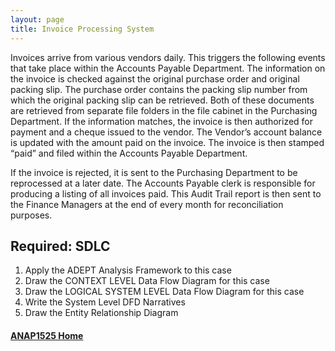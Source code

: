 ```yaml
---
layout: page
title: Invoice Processing System
---
```


Invoices arrive from various vendors daily. This triggers the following events that take place within the Accounts Payable Department. The information on the invoice is checked against the original purchase order and original packing slip. The purchase order contains the packing slip number from which the original packing slip can be retrieved. Both of these documents are retrieved from separate file folders in the file cabinet in the Purchasing Department. If the information matches, the invoice is then authorized for payment and a cheque issued to the vendor. The Vendor’s account balance is updated with the amount paid on the invoice. The invoice is then stamped “paid” and filed within the Accounts Payable Department.

If the invoice is rejected, it is sent to the Purchasing Department to be reprocessed at a later date. The Accounts Payable clerk is responsible for producing a listing of all invoices paid. This Audit Trail report is then sent to the Finance Managers at the end of every month for reconciliation purposes.

## Required: SDLC
1.	Apply the ADEPT Analysis Framework to this case
2.	Draw the CONTEXT LEVEL Data Flow Diagram for this case 
3.	Draw the LOGICAL SYSTEM LEVEL Data Flow Diagram for this case 
4.	Write the System Level DFD Narratives
5.	Draw the Entity Relationship Diagram

#### [ANAP1525 Home](../)